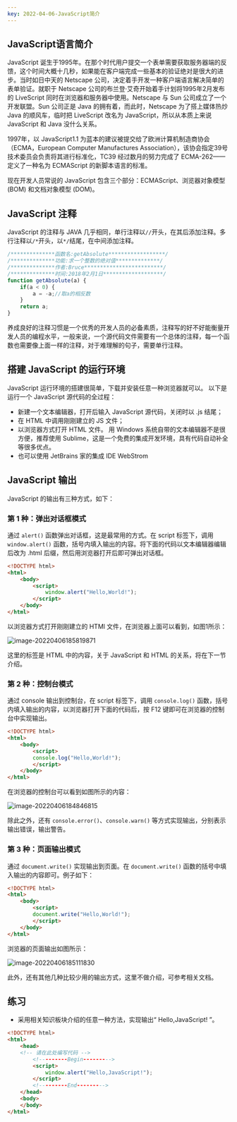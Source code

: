 ```yaml
---
key: 2022-04-06-JavaScript简介
---
```


## JavaScript语言简介

JavaScript 诞生于1995年。在那个时代用户提交一个表单需要获取服务器端的反馈，这个时间大概十几秒，如果能在客户端完成一些基本的验证绝对是很大的进步。当时如日中天的 Netscape 公司，决定着手开发一种客户端语言解决简单的表单验证。就职于 Netscape 公司的布兰登·艾奇开始着手计划将1995年2月发布的 LiveScript 同时在浏览器和服务器中使用。Netscape 与 Sun 公司成立了一个开发联盟。Sun 公司正是 Java 的拥有着，而此时，Netscape 为了搭上媒体热炒 Java 的顺风车，临时把 LiveScript 改名为 JavaScript，所以从本质上来说 JavaScript 和 Java 没什么关系。

1997年，以 JavaScript1.1 为蓝本的建议被提交给了欧洲计算机制造商协会（ECMA，European Computer Manufactures Association），该协会指定39号技术委员会负责将其进行标准化，TC39 经过数月的努力完成了 ECMA-262——定义了一种名为 ECMAScript 的新脚本语言的标准。

现在开发人员常说的 JavaScript 包含三个部分：ECMAScript、浏览器对象模型 (BOM) 和文档对象模型 (DOM)。

## JavaScript 注释

JavaScript 的注释与 JAVA 几乎相同，单行注释以`//`开头，在其后添加注释。多行注释以`/*`开头，以`*/`结尾，在中间添加注释。

```js
/**************函数名:getAbsolute******************/
/**************功能:求一个整数的绝对值**************/
/**************作者:Bruce*************************/
/**************时间:2018年2月1日*******************/
function getAbsolute(a) {
    if(a < 0) {
        a = -a;//取a的相反数
    }
    return a;
}
```

养成良好的注释习惯是一个优秀的开发人员的必备素质，注释写的好不好能衡量开发人员的编程水平，一般来说，一个源代码文件需要有一个总体的注释，每一个函数也需要像上面一样的注释，对于难理解的句子，需要单行注释。

## 搭建 JavaScript 的运行环境

JavaScript 运行环境的搭建很简单，下载并安装任意一种浏览器就可以。 以下是运行一个 JavaScript 源代码的全过程：

- 新建一个文本编辑器，打开后输入 JavaScript 源代码，关闭时以 .js 结尾；
- 在 HTML 中调用刚刚建立的 JS 文件；
- 以浏览器方式打开 HTML 文件。 用 Windows 系统自带的文本编辑器不是很方便，推荐使用 Sublime，这是一个免费的集成开发环境，具有代码自动补全等很多优点。
- 也可以使用 JetBrains 家的集成 IDE WebStrom

## JavaScript 输出

JavaScript 的输出有三种方式，如下：

### 第 1 种：弹出对话框模式

通过 `alert()` 函数弹出对话框，这是最常用的方式。在 script 标签下，调用 `window.alert()` 函数，括号内填入输出的内容。将下面的代码以文本编辑器编辑后改为 .html 后缀，然后用浏览器打开后即可弹出对话框。

```html
<!DOCTYPE html>
<html>
    <body>
        <script>
            window.alert("Hello,World!");
        </script>
    </body>
</html>
```

以浏览器方式打开刚刚建立的 HTMl 文件，在浏览器上面可以看到，如图1所示：

![image-20220406185819871](https://cdn.jsdelivr.net/gh/wholon/image@main/2022-04-06-18:58:20-image-20220406185819871.png)

这里的标签是 HTML 中的内容，关于 JavaScript 和 HTML 的关系，将在下一节介绍。

### 第 2 种：控制台模式

通过 console 输出到控制台，在 script 标签下，调用 `console.log()` 函数，括号内填入输出的内容，以浏览器打开下面的代码后，按 F12 键即可在浏览器的控制台中实现输出。

```html
<!DOCTYPE html>
<html>
    <body>
        <script>
        console.log("Hello,World!");
        </script>
    </body>
</html>
```

在浏览器的控制台可以看到如图所示的内容：

![image-20220406184846815](https://cdn.jsdelivr.net/gh/wholon/image@main/2022-04-06-18:48:47-image-20220406184846815.png)

除此之外，还有 `console.error()`、`console.warn()` 等方式实现输出，分别表示输出错误，输出警告。

### 第 3 种：页面输出模式

通过 `document.write()` 实现输出到页面。在 `document.write()` 函数的括号中填入输出的内容即可。例子如下：

```html
<!DOCTYPE html>
<html>
    <body>
        <script>
        document.write("Hello,World!");
        </script>
    </body>
</html>
```

浏览器的页面输出如图所示：

![image-20220406185111830](https://cdn.jsdelivr.net/gh/wholon/image@main/2022-04-06-18:51:12-image-20220406185111830.png)

此外，还有其他几种比较少用的输出方式，这里不做介绍，可参考相关文档。

## 练习

- 采用相关知识板块介绍的任意一种方法，实现输出“ Hello,JavaScript! ”。

```html
<!DOCTYPE html>
<html>
	<head>
    <!-- 请在此处编写代码 -->
		<!---------Begin--------->
		<script>
			window.alert("Hello,JavaScript!");
		</script>
		<!---------End--------->
	</head>
	<body>
	</body>
</html>
```

